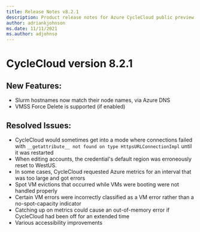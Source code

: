 ```yaml
---
title: Release Notes v8.2.1
description: Product release notes for Azure CycleCloud public preview v8.2.1
author: adriankjohnson
ms.date: 11/11/2021
ms.author: adjohnso
---
```


# CycleCloud version 8.2.1

## New Features:

* Slurm hostnames now match their node names, via Azure DNS
* VMSS Force Delete is supported (if enabled)

## Resolved Issues:

* CycleCloud would sometimes get into a mode where connections failed with `__getattribute__ not found on type HttpsURLConnectionImpl` until it was restarted
* When editing accounts, the credential's default region was erroneously reset to WestUS.
* In some cases, CycleCloud requested Azure metrics for an interval that was too large and got errors
* Spot VM evictions that occurred while VMs were booting were not handled properly
* Certain VM errors were incorrectly classified as a VM error rather than a no-spot-capacity indicator
* Catching up on metrics could cause an out-of-memory error if CycleCloud had been off for an extended time
* Various accessibility improvements


